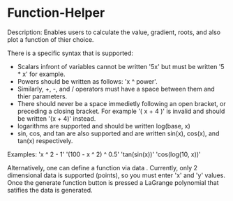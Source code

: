 # Function-Helper

Description:
Enables users to calculate the value, gradient, roots, and also plot a function of thier choice.

There is a specific syntax that is supported:
  - Scalars infront of variables cannot be written '5x' but must be written '5 * x' for example.
  - Powers should be written as follows: 'x ^ power'.
  - Similarly, +, -, and / operators must have a space between them and thier parameters.
  - There should never be a space immedietly following an open bracket, or preceding a closing bracket. For example '( x + 4 )' is invalid and should be written '(x + 4)' instead.
  - logarithms are supported and should be written log(base, x)
  - sin, cos, and tan are also supported and are written sin(x), cos(x), and tan(x) respectively.

Examples:
'x ^ 2 - 1'
'(100 - x ^ 2) ^ 0.5'
'tan(sin(x))'
'cos(log(10, x))'

Alternatively, one can define a function via data . Currently, only 2 dimensional data is supported (points), so you must enter 'x' and 'y' values. Once the generate function button is pressed a LaGrange polynomial that satifies the data is generated.
